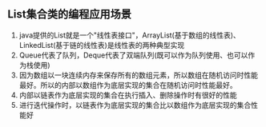 ## List集合类的编程应用场景
1. java提供的List就是一个"线性表接口"，ArrayList(基于数组的线性表)、LinkedList(基于链的线性表)是线性表的两种典型实现
2. Queue代表了队列，Deque代表了双端队列(既可以作为队列使用、也可以作为栈使用)
3. 因为数组以一块连续内存来保存所有的数组元素，所以数组在随机访问时性能最好。所以的内部以数组作为底层实现的集合在随机访问时性能最好。
4. 内部以链表作为底层实现的集合在执行插入、删除操作时有很好的性能
5. 进行迭代操作时，以链表作为底层实现的集合比以数组作为底层实现的集合性能好